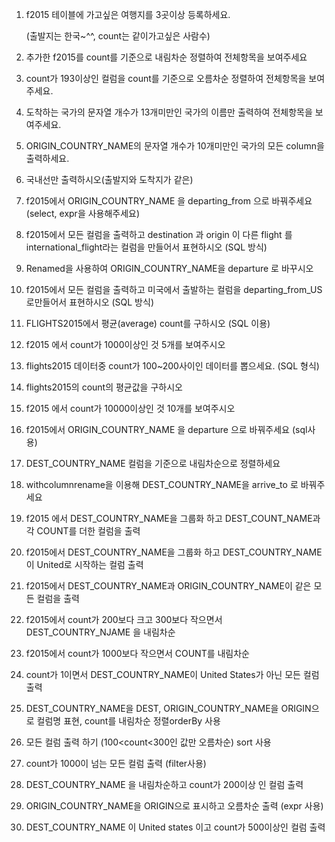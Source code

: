 1. f2015 테이블에 가고싶은 여행지를 3곳이상 등록하세요.

   (출발지는 한국~^^, count는 같이가고싶은 사람수)

   

2. 추가한 f2015를 count를 기준으로 내림차순 정렬하여 전체항목을 보여주세요

   

3. count가 193이상인 컬럼을 count를 기준으로 오름차순 정렬하여 전체항목을 보여주세요.

   

4. 도착하는 국가의 문자열 개수가 13개미만인 국가의 이름만 출력하여 전체항목을 보여주세요.

   

5. ORIGIN_COUNTRY_NAME의 문자열 개수가 10개미만인 국가의 모든 column을 출력하세요.

   

6. 국내선만 출력하시오(출발지와 도착지가 같은)

   

7. f2015에서 ORIGIN_COUNTRY_NAME 을 departing_from 으로 바꿔주세요 (select, expr을 사용해주세요)

   

8. f2015에서 모든 컬럼을 출력하고 destination 과 origin 이 다른 flight 를 international_flight라는 컬럼을 만들어서 표현하시오 (SQL 방식)

   

9. Renamed을 사용하여 ORIGIN_COUNTRY_NAME을 departure 로 바꾸시오 

   

10. f2015에서 모든 컬럼을 출력하고 미국에서 출발하는 컬럼을 departing_from_US 로만들어서 표현하시오 (SQL 방식)

    

11. FLIGHTS2015에서 평균(average) count를 구하시오 (SQL 이용)

    

12. f2015 에서 count가 1000이상인 것 5개를 보여주시오 

    

13. flights2015 데이터중  count가 100~200사이인 데이터를 뽑으세요. (SQL 형식)

    

14. flights2015의 count의 평균값을 구하시오

    

15. f2015 에서 count가 10000이상인 것 10개를 보여주시오

    

16. f2015에서 ORIGIN_COUNTRY_NAME 을 departure 으로 바꿔주세요 (sql사용)

    

17. DEST_COUNTRY_NAME 컬럼을 기준으로 내림차순으로 정렬하세요

    

18. withcolumnrename을 이용해 DEST_COUNTRY_NAME을 arrive_to 로 바꿔주세요

    

19. f2015 에서 DEST_COUNTRY_NAME을 그룹화 하고 DEST_COUNT_NAME과 각 COUNT를 더한 컬럼을 출력

    

20. f2015에서 DEST_COUNTRY_NAME을 그룹화 하고 DEST_COUNTRY_NAME이 United로 시작하는 컬럼 출력

    

21. f2015에서 DEST_COUNTRY_NAME과 ORIGIN_COUNTRY_NAME이 같은 모든 컬럼을 출력

    

22. f2015에서 count가 200보다 크고 300보다 작으면서 DEST_COUNTRY_NJAME 을 내림차순

    

23. f2015에서 count가 1000보다 작으면서 COUNT를 내림차순

    

24. count가 1이면서 DEST_COUNTRY_NAME이 United States가 아닌 모든 컬럼 출력

    

25. DEST_COUNTRY_NAME을 DEST, ORIGIN_COUNTRY_NAME을 ORIGIN으로 컬럼명 표현, count를 내림차순 정렬orderBy 사용

    

26. 모든 컬럼 출력 하기 (100<count<300인 값만 오름차순) sort 사용

    

27. count가 1000이 넘는 모든 컬럼 출력 (filter사용)

    

28. DEST_COUNTRY_NAME 을 내림차순하고 count가 200이상 인 컬럼 출력

    

29. ORIGIN_COUNTRY_NAME을 ORIGIN으로 표시하고 오름차순 출력 (expr 사용)

    

30. DEST_COUNTRY_NAME 이 United states 이고 count가 500이상인 컬럼 출력

    

    